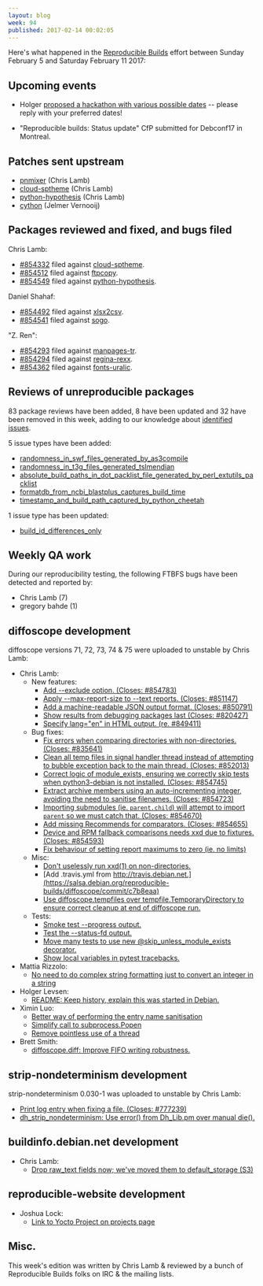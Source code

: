 ```yaml
---
layout: blog
week: 94
published: 2017-02-14 00:02:05
---
```


Here's what happened in the [Reproducible Builds](https://reproducible-builds.org) effort between Sunday February 5 and Saturday February 11 2017:

Upcoming events
---------------

- Holger [proposed a hackathon with various possible dates](https://lists.reproducible-builds.org/pipermail/rb-general/2017-February/000350.html) -- please reply with your preferred dates!

- "Reproducible builds: Status update" CfP submitted for Debconf17 in Montreal.

Patches sent upstream
---------------------

- [pnmixer](https://github.com/nicklan/pnmixer/pull/153) (Chris Lamb)
- [cloud-sptheme](https://bitbucket.org/ecollins/cloud_sptheme/pull-requests/22/please-make-the-build-reproducible/diff) (Chris Lamb)
- [python-hypothesis](https://github.com/HypothesisWorks/hypothesis-python/pull/440) (Chris Lamb)
- [cython](https://github.com/cython/cython/pull/1576) (Jelmer Vernooĳ)

Packages reviewed and fixed, and bugs filed
-------------------------------------------

Chris Lamb:

* [#854332](https://bugs.debian.org/854332) filed against [cloud-sptheme](https://tracker.debian.org/pkg/cloud-sptheme).
* [#854512](https://bugs.debian.org/854512) filed against [ftpcopy](https://tracker.debian.org/pkg/ftpcopy).
* [#854549](https://bugs.debian.org/854549) filed against [python-hypothesis](https://tracker.debian.org/pkg/python-hypothesis).

Daniel Shahaf:

* [#854492](https://bugs.debian.org/854492) filed against [xlsx2csv](https://tracker.debian.org/pkg/xlsx2csv).
* [#854541](https://bugs.debian.org/854541) filed against [sogo](https://tracker.debian.org/pkg/sogo).

"Z. Ren":

* [#854293](https://bugs.debian.org/854293) filed against [manpages-tr](https://tracker.debian.org/pkg/manpages-tr).
* [#854294](https://bugs.debian.org/854294) filed against [regina-rexx](https://tracker.debian.org/pkg/regina-rexx).
* [#854362](https://bugs.debian.org/854362) filed against [fonts-uralic](https://tracker.debian.org/pkg/fonts-uralic).


Reviews of unreproducible packages
----------------------------------

83 package reviews have been added, 8 have been updated and 32 have been removed in this week,
adding to our knowledge about [identified issues](https://tests.reproducible-builds.org/debian/index_issues.html).

5 issue types have been added:

- [randomness\_in\_swf\_files\_generated\_by\_as3compile](https://salsa.debian.org/reproducible-builds/reproducible-notes/commit/39cedd19)
- [randomness\_in\_t3g\_files\_generated\_tslmendian](https://salsa.debian.org/reproducible-builds/reproducible-notes/commit/d3c2567e)
- [absolute\_build\_paths\_in\_dot\_packlist\_file\_generated\_by\_perl\_extutils\_packlist](https://salsa.debian.org/reproducible-builds/reproducible-notes/commit/a46bc1bf)
- [formatdb\_from\_ncbi\_blastplus\_captures\_build\_time](https://salsa.debian.org/reproducible-builds/reproducible-notes/commit/c079bd93)
- [timestamp\_and\_build\_path\_captured\_by\_python\_cheetah](https://salsa.debian.org/reproducible-builds/reproducible-notes/commit/14353840)

1 issue type has been updated:

- [build\_id\_differences\_only](https://salsa.debian.org/reproducible-builds/reproducible-notes/commit/122287a6)

Weekly QA work
--------------

During our reproducibility testing, the following FTBFS bugs have been detected and
reported by:

 - Chris Lamb (7)
 - gregory bahde (1)


diffoscope development
----------------------

diffoscope versions 71, 72, 73, 74 & 75 were uploaded to unstable by Chris Lamb:

- Chris Lamb:
    - New features:
        - [Add --exclude option. (Closes: #854783)](https://salsa.debian.org/reproducible-builds/diffoscope/commit/bb2ff3b)
        - [Apply --max-report-size to --text reports. (Closes: #851147)](https://salsa.debian.org/reproducible-builds/diffoscope/commit/7479e16)
        - [Add a machine-readable JSON output format. (Closes: #850791)](https://salsa.debian.org/reproducible-builds/diffoscope/commit/c601f2d)
        - [Show results from debugging packages last (Closes: #820427)](https://salsa.debian.org/reproducible-builds/diffoscope/commit/62b3900)
        - [Specify lang="en" in HTML output. (re. #849411)](https://salsa.debian.org/reproducible-builds/diffoscope/commit/097dee5)
    - Bug fixes:
        - [Fix errors when comparing directories with non-directories. (Closes: #835641)](https://salsa.debian.org/reproducible-builds/diffoscope/commit/db37e55)
        - [Clean all temp files in signal handler thread instead of attempting to bubble exception back to the main thread. (Closes: #852013)](https://salsa.debian.org/reproducible-builds/diffoscope/commit/f0343d8)
        - [Correct logic of module\_exists, ensuring we correctly skip tests when python3-debian is not installed. (Closes: #854745)](https://salsa.debian.org/reproducible-builds/diffoscope/commit/520f8c6)
        - [Extract archive members using an auto-incrementing integer, avoiding the need to sanitise filenames. (Closes: #854723)](https://salsa.debian.org/reproducible-builds/diffoscope/commit/632a408)
        - [Importing submodules (ie. ``parent.child``) will attempt to import ``parent`` so we must catch that. (Closes: #854670)](https://salsa.debian.org/reproducible-builds/diffoscope/commit/541de9e)
        - [Add missing Recommends for comparators. (Closes: #854655)](https://salsa.debian.org/reproducible-builds/diffoscope/commit/46d5003)
        - [Device and RPM fallback comparisons needs xxd due to fixtures. (Closes: #854593)](https://salsa.debian.org/reproducible-builds/diffoscope/commit/5696911)
        - [Fix behaviour of setting report maximums to zero (ie. no limits)](https://salsa.debian.org/reproducible-builds/diffoscope/commit/aeb021a)
    - Misc:
        - [Don't uselessly run xxd(1) on non-directories.](https://salsa.debian.org/reproducible-builds/diffoscope/commit/42c4c3a)
        - [Add .travis.yml from http://travis.debian.net.](https://salsa.debian.org/reproducible-builds/diffoscope/commit/c7b8eaa)
        - [Use diffoscope.tempfiles over tempfile.TemporaryDirectory to ensure correct cleanup at end of diffoscope run.](https://salsa.debian.org/reproducible-builds/diffoscope/commit/9eac636)
    - Tests:
        - [Smoke test --progress output.](https://salsa.debian.org/reproducible-builds/diffoscope/commit/9095225)
        - [Test the --status-fd output.](https://salsa.debian.org/reproducible-builds/diffoscope/commit/c9696b6)
        - [Move many tests to use new @skip\_unless\_module\_exists decorator.](https://salsa.debian.org/reproducible-builds/diffoscope/commit/e04e4f7)
        - [Show local variables in pytest tracebacks.](https://salsa.debian.org/reproducible-builds/diffoscope/commit/9d4113b)
- Mattia Rizzolo:
    - [No need to do complex string formatting just to convert an integer in a string](https://salsa.debian.org/reproducible-builds/diffoscope/commit/e68dced)
- Holger Levsen:
    - [README: Keep history, explain this was started in Debian.](https://salsa.debian.org/reproducible-builds/diffoscope/commit/fabb7bc)
- Ximin Luo:
    - [Better way of performing the entry name sanitisation](https://salsa.debian.org/reproducible-builds/diffoscope/commit/e0563c8)
    - [Simplify call to subprocess.Popen](https://salsa.debian.org/reproducible-builds/diffoscope/commit/64f6ff1)
    - [Remove pointless use of a thread](https://salsa.debian.org/reproducible-builds/diffoscope/commit/6ec3e00)
- Brett Smith:
    - [diffoscope.diff: Improve FIFO writing robustness.](https://salsa.debian.org/reproducible-builds/diffoscope/commit/37649ac)


strip-nondeterminism development
--------------------------------

strip-nondeterminism 0.030-1 was uploaded to unstable by Chris Lamb:

- [Print log entry when fixing a file. (Closes: #777239)](https://salsa.debian.org/reproducible-builds/strip-nondeterminism.git/commit/?id=506fc41)
- [dh\_strip\_nondeterminism: Use error() from Dh\_Lib.pm over manual die().](https://salsa.debian.org/reproducible-builds/strip-nondeterminism.git/commit/?id=9609c8a)


buildinfo.debian.net development
--------------------------------

- Chris Lamb:
  - [Drop raw\_text fields now; we've moved them to default\_storage (S3)](https://salsa.debian.org/reproducible-builds/buildinfo.debian.net.git/commit/?id=a2e587d)


reproducible-website development
--------------------------------

- Joshua Lock:
  - [Link to Yocto Project on projects page](https://salsa.debian.org/reproducible-builds/reproducible-website/commit/69f1826)


Misc.
-----

This week's edition was written by Chris Lamb & reviewed by a bunch of Reproducible Builds folks on IRC & the mailing lists.
